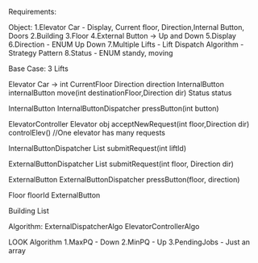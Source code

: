 Requirements:

Object:
1.Elevator Car - Display, Current floor, Direction,Internal Button, Doors
2.Building
3.Floor
4.External Button -> Up and Down
5.Display
6.Direction - ENUM Up Down
7.Multiple Lifts - Lift Dispatch Algorithm - Strategy Pattern
8.Status - ENUM standy, moving

Base Case: 3 Lifts

Elevator Car ->
    int CurrentFloor
    Direction direction
    InternalButton internalButton
    move(int destinationFloor,Direction dir)
    Status status

InternalButton
    InternalButtonDispatcher
    pressButton(int button)

ElevatorController
    Elevator obj
    acceptNewRequest(int floor,Direction dir)
    controlElev()
    //One elevator has many requests
    
InternalButtonDispatcher
    List<ElevatorController>
    submitRequest(int liftId)

ExternalButtonDispatcher
    List<ElevatorController>
    submitRequest(int floor, Direction dir)

ExternalButton
    ExternalButtonDispatcher
    pressButton(floor, direction)

Floor
    floorId
    ExternalButton

Building
    List<Floor>

Algorithm:
    ExternalDispatcherAlgo
    ElevatorControllerAlgo


LOOK Algorithm
1.MaxPQ - Down
2.MinPQ - Up
3.PendingJobs - Just an array

    